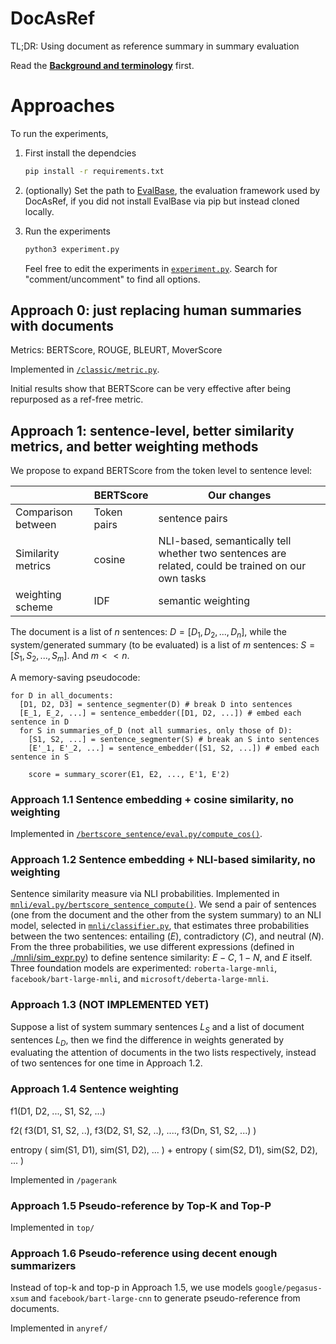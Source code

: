 # DocAsRef

TL;DR: Using document as reference summary in summary evaluation

Read the [**Background and terminology**](https://forrestbao.github.io/summarization_metrics.html) first.

# Approaches


To run the experiments,
1. First install the dependcies 
   ```bash
   pip install -r requirements.txt
   ``` 
2. (optionally) Set the path to [EvalBase](https://github.com/SigmaWe/EvalBase), the evaluation framework used by DocAsRef, if you did not install EvalBase via pip but instead cloned locally. 
3. Run the experiments 
   ```bash 
   python3 experiment.py
   ``` 

   Feel free to edit the experiments in [`experiment.py`](experiment.py). Search for "comment/uncomment" to find all options. 

## Approach 0: just replacing human summaries with documents

Metrics: BERTScore, ROUGE, BLEURT, MoverScore

Implemented in [`/classic/metric.py`](./classic/metric.py). 

Initial results show that BERTScore can be very effective after being repurposed as a ref-free metric. 

## Approach 1: sentence-level, better similarity metrics, and better weighting methods
We propose to expand BERTScore from the token level to sentence level: 

| | BERTScore | Our changes | 
|--|--|--|
|Comparison between |Token pairs| sentence pairs | 
| Similarity metrics| cosine | NLI-based, semantically tell whether two sentences are related, could be trained on our own tasks | 
| weighting scheme | IDF | semantic weighting  |

The document is a list of $n$ sentences: $D=[D_1, D_2, ..., D_n]$, while the system/generated summary (to be evaluated) is a list of $m$ sentences: $S=[S_1, S_2, ..., S_m]$. And $m < < n$. 

A memory-saving pseudocode: 

```
for D in all_documents:
  [D1, D2, D3] = sentence_segmenter(D) # break D into sentences
  [E_1, E_2, ...] = sentence_embedder([D1, D2, ...]) # embed each sentence in D
  for S in summaries_of_D (not all summaries, only those of D):
    [S1, S2, ...] = sentence_segmenter(S) # break an S into sentences 
    [E'_1, E'_2, ...] = sentence_embedder([S1, S2, ...]) # embed each sentence in S
    
    score = summary_scorer(E1, E2, ..., E'1, E'2)
```

### Approach 1.1 Sentence embedding + cosine similarity, no weighting

Implemented in [`/bertscore_sentence/eval.py/compute_cos()`](./bertscore_sentence/eval.py#L69-72).

### Approach 1.2 Sentence embedding + NLI-based similarity, no weighting

Sentence similarity measure via NLI probabilities. Implemented in [`mnli/eval.py/bertscore_sentence_compute()`](./mnli/eval.py#L24-27). We send a pair of sentences (one from the document and the other from the system summary) to an NLI model, selected in [`mnli/classifier.py`](./mnli/classifiers.py), that estimates three probabilities between the two sentences: entailing ($E$), contradictory ($C$), and neutral ($N$). From the three probabilities, we use different expressions (defined in [./mnli/sim_expr.py](./mnli/sim_expr.py)) to define sentence similarity: $E-C$, $1-N$, and $E$ itself. Three foundation models are experimented: `roberta-large-mnli`, `facebook/bart-large-mnli`, and `microsoft/deberta-large-mnli`.

### Approach 1.3 (NOT IMPLEMENTED YET)

Suppose a list of system summary sentences $L_S$ and a list of document sentences $L_D$, then we find the difference in weights generated by evaluating the attention of documents in the two lists respectively, instead of two sentences for one time in Approach 1.2.

### Approach 1.4 Sentence weighting

f1(D1, D2, ..., S1, S2, ...) 

f2( f3(D1, S1, S2, ..), f3(D2, S1, S2, ..), ...., f3(Dn, S1, S2, ...) ) 

entropy ( sim(S1, D1), sim(S1, D2), ... ) 
+ 
entropy ( sim(S2, D1), sim(S2, D2), ... )

Implemented in `/pagerank`

### Approach 1.5 Pseudo-reference by Top-K and Top-P

Implemented in `top/`

### Approach 1.6 Pseudo-reference using decent enough summarizers

Instead of top-k and top-p in Approach 1.5, we use models `google/pegasus-xsum` and `facebook/bart-large-cnn` to generate pseudo-reference from documents.

Implemented in `anyref/`
